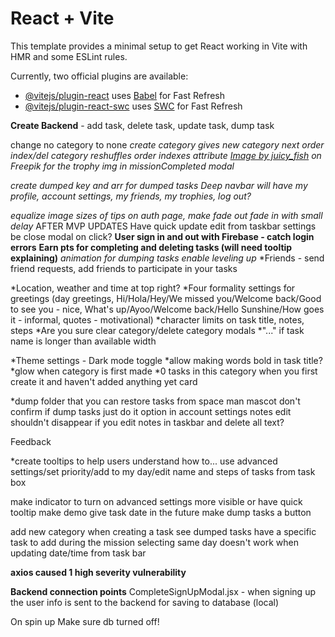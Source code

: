 # React + Vite

This template provides a minimal setup to get React working in Vite with HMR and some ESLint rules.

Currently, two official plugins are available:

- [@vitejs/plugin-react](https://github.com/vitejs/vite-plugin-react/blob/main/packages/plugin-react/README.md) uses [Babel](https://babeljs.io/) for Fast Refresh
- [@vitejs/plugin-react-swc](https://github.com/vitejs/vite-plugin-react-swc) uses [SWC](https://swc.rs/) for Fast Refresh



**<!-- Potential features and add-ons -->**
<!-- *Capitalize first letter of task name for the user in case they forgot to - steps as well! -->
<!-- *Advanced settings toggle stays simple/advanced until you change it again -->
<!-- *Are you sure before deleting a task -->
<!-- *Make TaskBox component -->
<!-- **Quick update task functions - need time and category** -->
<!-- **Edit task modal if you want to change everything at once - need to complete update function** -->
<!-- **Create pages for each category that holds tasks of that category - may have to create running counts for each category and tasktype (priority/completed etc.) as you update tasks** -->
<!-- **Task completion strikes out task - struck out task stays at the bottom of the list but not indicated in # tasks to complete in that category - second map after primary one listing completed tasks in the category** -->
<!-- *Put tasks list into DataContext to access app wide -->
<!-- **id in task objects must rearrange when deleting a task!** -->
<!-- *change background - click bg pic to cycle over -->
<!-- *Create your own category -->
<!-- *Delete a category -->
**Create Backend** - add task, delete task, update task, dump task
<!-- error message not sure if meaningful(SAWarning: Object of type <Task> not in session, add operation along 'Step.task' won't proceed)
  db.session.commit() -->
<!-- *Welcome to Demo mode - w instructions on what you can do* -->
<!-- *category of newly created tasks = allTasks??* -->
change no category to none
*create category gives new category next order index/del category reshuffles order indexes*
*attribute <a href="https://www.freepik.com/free-vector/trophy-flat-style_73897148.htm#query=trophy%20png&position=3&from_view=keyword&track=ais&uuid=007cb5db-57b1-420e-a773-9e90c9bd46a0">Image by juicy_fish</a> on Freepik for the trophy img in missionCompleted modal*
<!-- *add my day to full tray icons* -->
*create dumped key and arr for dumped tasks*
*Deep navbar will have my profile, account settings, my friends, my trophies, log out?*
<!-- *confetti for final mission completed?* - nahhh -->
<!-- are you sure modal for task dumping -->
<!-- *remove it would be cool textarea from feedback modal* -->
<!-- *not all tasks completed but mission still getting completed ??* -->
<!-- *photoURL nullable, backup render if no photoURL -->
<!-- *add time created key to tasks - not needed, initial frontend task list is based on chrono -->
<!-- *Add participants to create/edit task modals - between Notes and date/time! OR next to cancel button in the bott-right -->
<!-- *make + Add steps button fade out if 5 steps already added -->
*equalize image sizes of tips on auth page, make fade out fade in with small delay*
AFTER MVP UPDATES
Have quick update edit from taskbar settings be close modal on click?
**User sign in and out with Firebase - catch login errors**
**Earn pts for completing and deleting tasks (will need tooltip explaining)**
*animation for dumping tasks*
*enable leveling up*
*Friends - send friend requests, add friends to participate in your tasks
<!-- **Make the column title area fixed when scrolling** -->
*Location, weather and time at top right?
*Four formality settings for greetings (day greetings, Hi/Hola/Hey/We missed you/Welcome back/Good to see you - nice, What's up/Ayoo/Welcome back/Hello Sunshine/How goes it - informal, quotes - motivational)
*character limits on task title, notes, steps
*Are you sure clear category/delete category modals
*"..." if task name is longer than available width
<!-- *slide title text in? -->
<!-- *diff color backgrounds for list headers -->
*Theme settings - Dark mode toggle
*allow making words bold in task title?
*glow when category is first made
*0 tasks in this category when you first create it and haven't added anything yet card
<!-- *make time picker w/o 0 in front of time -->
*dump folder that you can restore tasks from
space man mascot
don't confirm if dump tasks just do it option in account settings
notes edit shouldn't disappear if you edit notes in taskbar and delete all text?


Feedback
<!-- *Make AM/PM drop down separate selection (meet user expectations) -->
<!-- *Make priority btn bolder when inactive -->
*create tooltips to help users understand how to... use advanced settings/set priority/add to my day/edit name and steps of tasks from task box
<!-- make priority button on task bar more visible -->
make indicator to turn on advanced settings more visible or have quick tooltip
make demo give task date in the future
make dump tasks a button
<!-- hit enter to confirm a step and add a new one -->
add new category when creating a task
see dumped tasks
have a specific task to add during the mission
selecting same day doesn't work when updating date/time from task bar


**axios caused 1 high severity vulnerability**

**Backend connection points**
CompleteSignUpModal.jsx - when signing up the user info is sent to the backend for saving to database (local)

On spin up
Make sure db turned off!